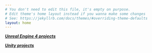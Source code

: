 ```yaml
---
# You don't need to edit this file, it's empty on purpose.
# Edit theme's home layout instead if you wanna make some changes
# See: https://jekyllrb.com/docs/themes/#overriding-theme-defaults
layout: home
---
```

<strong><em>[Unreal Engine 4 projects](/unreal/)</em></strong>

<strong><em>[Unity projects](/unity)</em></strong>
